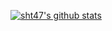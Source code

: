 <!--
**sht47/sht47** is a ✨ _special_ ✨ repository because its `README.md` (this file) appears on your GitHub profile.

Here are some ideas to get you started:

- 🔭 I’m currently working on ...
- 🌱 I’m currently learning ...
- 👯 I’m looking to collaborate on ...
- 🤔 I’m looking for help with ...
- 💬 Ask me about ...
- 📫 How to reach me: ...
- 😄 Pronouns: ...
- ⚡ Fun fact: ...
-->

[![sht47's github stats](https://github-readme-stats.vercel.app/api?username=sht47&show_icons=true&theme=dracula)](https://github.com/sht47/sht47)

<!--[![Most Used Languages](https://github-readme-stats.vercel.app/api/top-langs/?username=sht47&langs_count=8)](https://github.com/sht47/sht47)-->
